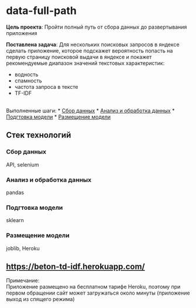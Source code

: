 # data-full-path

**Цель проекта**: Пройти полный путь от сбора данных до развертывания приложения <br>

**Поставлена задача**: Для нескольких поисковых запросов в яндексе сделать приложение, которое подскажет вероятность попасть на первую страницу поисковой выдачи в яндексе и покажет рекомендуемые диапазон значений текстовых характеристик: 
- водность
- спамность
- частота запроса в тексте
- TF-IDF
<br>
Выполненные шаги:  
* <a href="/collect">Сбор данных</a>
* <a href="/analysis">Анализ и обработка данных</a>
* <a href="/prepareToDeploy">Подгтовка модели</a>
* <a href="/app">Размещение модели</a>
<br>

## Стек технологий

### Сбор данных
API, selenium

### Анализ и обработка данных
pandas

### Подгтовка модели
sklearn

### Размещение модели
joblib, Heroku

## https://beton-td-idf.herokuapp.com/
Примечание:<br>
Приложение размещено на бесплатном тарифе Heroku, поэтому при первом обращении сайт может загружаться около минуты (приложение выход из спящего режима)
